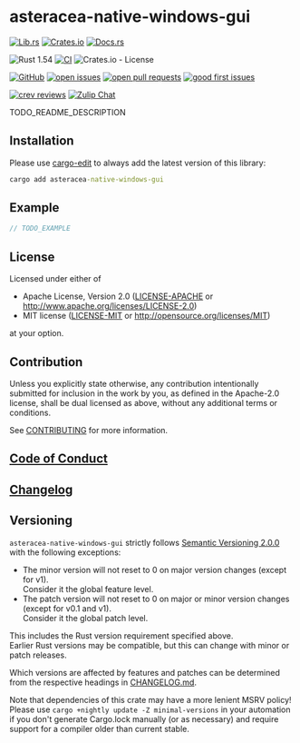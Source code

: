 # asteracea-native-windows-gui

[![Lib.rs](https://img.shields.io/badge/Lib.rs-*-84f)](https://lib.rs/crates/asteracea-native-windows-gui)
[![Crates.io](https://img.shields.io/crates/v/asteracea-native-windows-gui)](https://crates.io/crates/asteracea-native-windows-gui)
[![Docs.rs](https://docs.rs/asteracea-native-windows-gui/badge.svg)](https://docs.rs/asteracea-native-windows-gui)

![Rust 1.54](https://img.shields.io/static/v1?logo=Rust&label=&message=1.54&color=grey)
[![CI](https://github.com/Tamschi/asteracea-native-windows-gui/workflows/CI/badge.svg?branch=develop)](https://github.com/Tamschi/asteracea-native-windows-gui/actions?query=workflow%3ACI+branch%3Adevelop)
![Crates.io - License](https://img.shields.io/crates/l/asteracea-native-windows-gui/0.0.1)

[![GitHub](https://img.shields.io/static/v1?logo=GitHub&label=&message=%20&color=grey)](https://github.com/Tamschi/asteracea-native-windows-gui)
[![open issues](https://img.shields.io/github/issues-raw/Tamschi/asteracea-native-windows-gui)](https://github.com/Tamschi/asteracea-native-windows-gui/issues)
[![open pull requests](https://img.shields.io/github/issues-pr-raw/Tamschi/asteracea-native-windows-gui)](https://github.com/Tamschi/asteracea-native-windows-gui/pulls)
[![good first issues](https://img.shields.io/github/issues-raw/Tamschi/asteracea-native-windows-gui/good%20first%20issue?label=good+first+issues)](https://github.com/Tamschi/asteracea-native-windows-gui/contribute)

[![crev reviews](https://web.crev.dev/rust-reviews/badge/crev_count/asteracea-native-windows-gui.svg)](https://web.crev.dev/rust-reviews/crate/asteracea-native-windows-gui/)
[![Zulip Chat](https://img.shields.io/endpoint?label=chat&url=https%3A%2F%2Fiteration-square-automation.schichler.dev%2F.netlify%2Ffunctions%2Fstream_subscribers_shield%3Fstream%3Dproject%252Fasteracea-native-windows-gui)](https://iteration-square.schichler.dev/#narrow/stream/project.2Fasteracea-native-windows-gui)

TODO_README_DESCRIPTION

## Installation

Please use [cargo-edit](https://crates.io/crates/cargo-edit) to always add the latest version of this library:

```cmd
cargo add asteracea-native-windows-gui
```

## Example

```rust
// TODO_EXAMPLE
```

## License

Licensed under either of

- Apache License, Version 2.0
   ([LICENSE-APACHE](LICENSE-APACHE) or <http://www.apache.org/licenses/LICENSE-2.0>)
- MIT license
   ([LICENSE-MIT](LICENSE-MIT) or <http://opensource.org/licenses/MIT>)

at your option.

## Contribution

Unless you explicitly state otherwise, any contribution intentionally submitted
for inclusion in the work by you, as defined in the Apache-2.0 license, shall be
dual licensed as above, without any additional terms or conditions.

See [CONTRIBUTING](CONTRIBUTING.md) for more information.

## [Code of Conduct](CODE_OF_CONDUCT.md)

## [Changelog](CHANGELOG.md)

## Versioning

`asteracea-native-windows-gui` strictly follows [Semantic Versioning 2.0.0](https://semver.org/spec/v2.0.0.html) with the following exceptions:

- The minor version will not reset to 0 on major version changes (except for v1).  
Consider it the global feature level.
- The patch version will not reset to 0 on major or minor version changes (except for v0.1 and v1).  
Consider it the global patch level.

This includes the Rust version requirement specified above.  
Earlier Rust versions may be compatible, but this can change with minor or patch releases.

Which versions are affected by features and patches can be determined from the respective headings in [CHANGELOG.md](CHANGELOG.md).

Note that dependencies of this crate may have a more lenient MSRV policy!
Please use `cargo +nightly update -Z minimal-versions` in your automation if you don't generate Cargo.lock manually (or as necessary) and require support for a compiler older than current stable.
